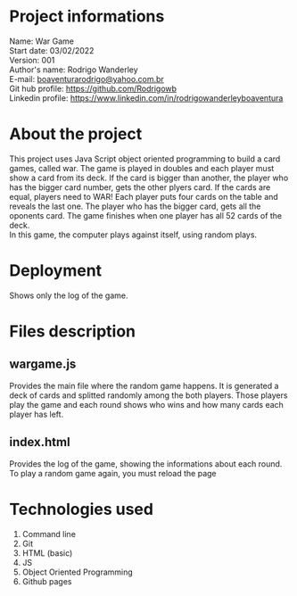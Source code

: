 # Project informations
Name: War Game <br />
Start date: 03/02/2022 <br />
Version: 001 <br />
Author's name: Rodrigo Wanderley <br />
E-mail: <boaventurarodrigo@yahoo.com.br> <br />
Git hub profile: <https://github.com/Rodrigowb> <br />
Linkedin profile: <https://www.linkedin.com/in/rodrigowanderleyboaventura> <br />
# About the project
This project uses Java Script object oriented programming to build a card games, called war. The game is played in doubles and each player must show a card from its deck. If the card is bigger than another, the player who has the bigger card number, gets the other plyers card. If the cards are equal, players need to WAR! Each player puts four cards on the table and reveals the last one. The player who has the bigger card, gets all the oponents card. The game finishes when one player has all 52 cards of the deck. <br />
In this game, the computer plays against itself, using random plays.
# Deployment
Shows only the log of the game.
# Files description
## wargame.js
Provides the main file where the random game happens. It is generated a deck of cards and splitted randomly among the both players. Those players play the game and each round shows who wins and how many cards each player has left.
## index.html
Provides the log of the game, showing the informations about each round. To play a random game again, you must reload the page
# Technologies used
1. Command line
2. Git
3. HTML (basic)
5. JS
6. Object Oriented Programming 
7. Github pages
